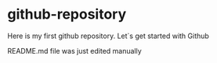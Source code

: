 # github-repository
Here is my first github repository. Let`s get started with Github

README.md file was just edited manually
